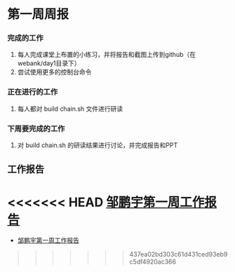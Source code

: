 # 第一周周报



### 完成的工作

1. 每人完成课堂上布置的小练习，并将报告和截图上传到github（在webank/day1目录下）
2. 尝试使用更多的控制台命令



### 正在进行的工作

1. 每人都对 build chain.sh 文件进行研读



### 下周要完成的工作

1. 对 build chain.sh 的研读结果进行讨论，并完成报告和PPT



##  工作报告

<<<<<<< HEAD
[邹鹏宇第一周工作报告]([https://github.com/2019-scut-practical-training-team/webank/blob/dev/day1/%E9%82%B9%E9%B9%8F%E5%AE%87/%E9%82%B9%E9%B9%8F%E5%AE%87%EF%BC%9A%E7%AC%AC%E4%B8%80%E5%91%A8%E5%91%A8%E6%8A%A5.md](https://github.com/2019-scut-practical-training-team/webank/blob/dev/day1/邹鹏宇/邹鹏宇：第一周周报.md))
=======
* [邹鹏宇第一周工作报告](https://github.com/2019-scut-practical-training-team/webank/blob/dev/day1/邹鹏宇/邹鹏宇：第一周周报.md)

>>>>>>> 437ea02bd303c61d431ced93eb9c5df4920ac366

